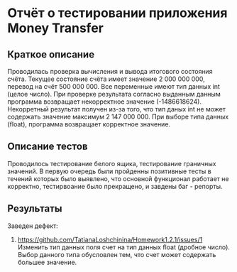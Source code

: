 # Отчёт о тестировании приложения Money Transfer

## Краткое описание 
Проводилась проверка  вычисления и вывода итогового состояния счёта. Текущее состояние счёта имеет значение 2 000 000 000, перевод на счёт 500 000 000. Все переменные имеют тип данных int (целое число). При проверке результата согласно выданным данным программа возвращает некорректное значение (-1486618624). Некорретный результат получен из-за того, что тип даных int не может содержать значение максимум 2 147 000 000. При выборе типа данных (float), программа возвращает корректное значение.

## Описание тестов
Проводилось тестирование белого ящика, тестирование граничных значений. В первую очередь были пройденны позитивные тесты в течений которых было выявлено, что основной функционал работает не корректно, тестирвоание было прекращено, и завдены баг - репорты. 

## Результаты
 Заведен дефект: 
 1. https://github.com/TatianaLoshchinina/Homework1.2.1/issues/1
Изменить тип данных поля счет на  тип данных float (дробное число). Выбор данного типа обусловлен тем, что счет может содержать большее значение. 